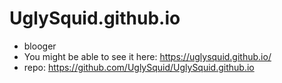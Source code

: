 # UglySquid.github.io

- blooger
- You might be able to see it here: https://uglysquid.github.io/
- repo: https://github.com/UglySquid/UglySquid.github.io  
